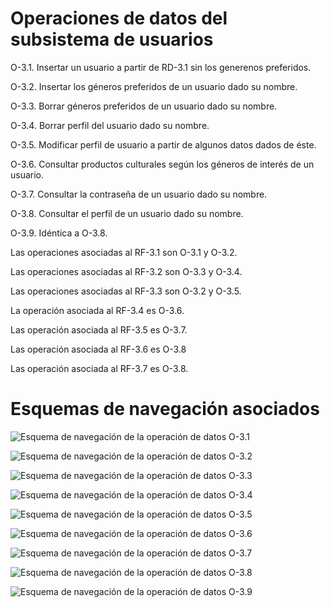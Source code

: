 # Operaciones de datos del subsistema de usuarios

O-3.1. Insertar un usuario a partir de RD-3.1 sin los generenos preferidos.

O-3.2. Insertar los géneros preferidos de un usuario dado su nombre.

O-3.3. Borrar géneros preferidos de un usuario dado su nombre.

O-3.4. Borrar perfil del usuario dado su nombre.

O-3.5. Modificar perfil de usuario a partir de algunos datos dados de éste.

O-3.6. Consultar productos culturales según los géneros de interés de un usuario.

O-3.7. Consultar la contraseña de un usuario dado su nombre.

O-3.8. Consultar el perfil de un usuario dado su nombre.

O-3.9. Idéntica a O-3.8.

Las operaciones asociadas al RF-3.1 son O-3.1 y O-3.2.

Las operaciones asociadas al RF-3.2 son O-3.3 y O-3.4.

Las operaciones asociadas al RF-3.3 son O-3.2 y O-3.5.

La operación asociada al RF-3.4 es O-3.6.

Las operación asociada al RF-3.5 es O-3.7.

Las operación asociada al RF-3.6 es O-3.8

Las operación asociada al RF-3.7 es O-3.8.

# Esquemas de navegación asociados

![Esquema de navegación de la operación de datos O-3.1](Diagramas/O-3.1.png) 

![Esquema de navegación de la operación de datos O-3.2](Diagramas/O-3.2.png) 

![Esquema de navegación de la operación de datos O-3.3](Diagramas/O-3.3.png)

![Esquema de navegación de la operación de datos O-3.4](Diagramas/O-3.4.png) 

![Esquema de navegación de la operación de datos O-3.5](Diagramas/O-3.5.png)

![Esquema de navegación de la operación de datos O-3.6](Diagramas/O-3.6.png) 

![Esquema de navegación de la operación de datos O-3.7](Diagramas/O-3.7.png)

![Esquema de navegación de la operación de datos O-3.8](Diagramas/O-3.8.png) 

![Esquema de navegación de la operación de datos O-3.9](Diagramas/O-3.8.png) 
